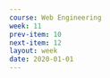 ```yaml
---
course: Web Engineering
week: 11
prev-item: 10
next-item: 12
layout: week
date: 2020-01-01
---
```

<!-- content -->
<!-- end-content -->
<!-- reading -->
<!-- end-reading -->